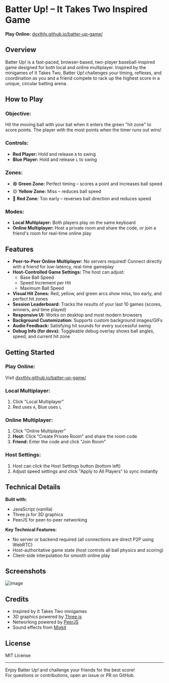 # Batter Up! – It Takes Two Inspired Game

**Play Online:** [dxxthly.github.io/batter-up-game/](https://dxxthly.github.io/batter-up-game/)

## Overview
Batter Up! is a fast-paced, browser-based, two-player baseball-inspired game designed for both local and online multiplayer. Inspired by the minigames of It Takes Two, Batter Up! challenges your timing, reflexes, and coordination as you and a friend compete to rack up the highest score in a unique, circular batting arena.

## How to Play
### Objective:
Hit the moving ball with your bat when it enters the green "hit zone" to score points. The player with the most points when the timer runs out wins!

### Controls:
- **Red Player:** Hold and release `A` to swing
- **Blue Player:** Hold and release `L` to swing

### Zones:
- 🟢 **Green Zone:** Perfect timing – scores a point and increases ball speed
- 🟡 **Yellow Zone:** Miss – reduces ball speed
- 🔴 **Red Zone:** Too early – reverses ball direction and reduces speed

### Modes:
- **Local Multiplayer:** Both players play on the same keyboard
- **Online Multiplayer:** Host a private room and share the code, or join a friend's room for real-time online play

## Features
- **Peer-to-Peer Online Multiplayer:** No servers required! Connect directly with a friend for low-latency, real-time gameplay
- **Host-Controlled Game Settings:** The host can adjust:
  - Base Ball Speed
  - Speed Increment per Hit
  - Maximum Ball Speed
- **Visual Hit Zones:** Red, yellow, and green arcs show miss, too early, and perfect hit zones
- **Session Leaderboard:** Tracks the results of your last 10 games (scores, winners, and time played)
- **Responsive UI:** Works on desktop and most modern browsers
- **Background Customization:** Supports custom background images/GIFs
- **Audio Feedback:** Satisfying hit sounds for every successful swing
- **Debug Info (for devs):** Toggleable debug overlay shows ball angles, speed, and current hit zone

## Getting Started
### Play Online:
Visit [dxxthly.github.io/batter-up-game/](https://dxxthly.github.io/batter-up-game/)

### Local Multiplayer:
1. Click "Local Multiplayer"
2. Red uses `A`, Blue uses `L`

### Online Multiplayer:
1. Click "Online Multiplayer"
2. **Host:** Click "Create Private Room" and share the room code
3. **Friend:** Enter the code and click "Join Room"

### Host Settings:
1. Host can click the Host Settings button (bottom left)
2. Adjust speed settings and click "Apply to All Players" to sync instantly

## Technical Details
**Built with:**
- JavaScript (vanilla)
- Three.js for 3D graphics
- PeerJS for peer-to-peer networking

**Key Technical Features:**
- No server or backend required (all connections are direct P2P using WebRTC)
- Host-authoritative game state (host controls all ball physics and scoring)
- Client-side interpolation for smooth online play

## Screenshots
![image](https://github.com/user-attachments/assets/442a595c-3c31-4c14-8dd7-7f08295ac3db)


## Credits
- Inspired by It Takes Two minigames
- 3D graphics powered by [Three.js](https://threejs.org/)
- Networking powered by [PeerJS](https://peerjs.com/)
- Sound effects from [Mixkit](https://mixkit.co/)

## License
MIT License

---

Enjoy Batter Up! and challenge your friends for the best score!  
For questions or contributions, open an issue or PR on GitHub.
